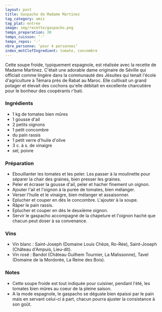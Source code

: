 ```yaml
---
layout: post
title: Gaspacho de Madame Martinez
tag_category: amis
tag_plat: entree
image: img/recette/gaspacho.png
temps_preparation: 30
temps_cuisson: ‘-‘
temps_repos: ‘-‘
nbre_personne: ‘pour 4 personnes’
index_motClefIngredient: tomate, concombre
---
```

Cette soupe froide, typiquement espagnole, est réalisée avec la recette de Madame Martinez. C'était une adorable dame originaire de Séville qui officiait comme lingère dans la communauté des Jésuites qui tenait l'école d'agriculture à Témara près de Rabat au Maroc. Elle cultivait un grand potager et élevait des cochons qu'elle débitait en excellente charcutière pour le bonheur des coopérants r'bati.

### Ingrédients
* 1 kg de tomates bien mûres
* 1 gousse d'ail
* 2 petits oignons
* 1 petit concombre
* du pain rassis
* 1 petit verre d'huile d'olive
* 3 c. à s. de vinaigre
* sel, poivre

### Préparation
* Ebouillanter les tomates et les peler. Les passer à la moulinette pour séparer la chair des graines, bien presser les graines.
* Peler et écraser la gousse d'ail, peler et hacher finement un oignon.
* Ajouter l'ail et l'oignon à la purée de tomates, bien mélanger.
* Verser l'huile et le vinaigre, bien mélanger et assaisonner.
* Eplucher et couper en dés le concombre. L'ajouter à la soupe.
* Râper le pain rassis.
* Eplucher et couper en dés le deuxième oignon.
* Servir le gaspacho accompagné de la chapelure et l'oignon haché que chacun peut doser à sa convenance.

### Vins
* Vin blanc : Saint-Joseph (Domaine Louis Chèze, Ro-Rée), Saint-Joseph (Château d'Ampuis, Lieu-dit).
* Vin rosé : Bandol (Château Guilhem Tournier, La Malissonne), Tavel (Domaine de la Mordorée, La Reine des Bois).

### Notes
* Cette soupe froide est tout indiquée pour cuisiner, pendant l'été, les tomates bien mûres au coeur de la pleine saison.
* A la mode espagnole, le gaspacho se déguste bien épaissi par le pain mais en servant celui-ci à part, chacun pourra ajuster la consistance à son goût.
